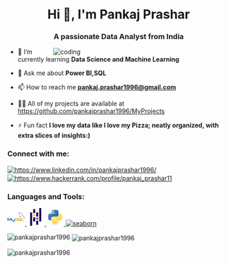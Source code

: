 <h1 align="center">Hi 👋, I'm Pankaj Prashar</h1>
<h3 align="center">A passionate Data Analyst from India</h3>

<img align="right" alt="coding" width="400" src="https://user-images.githubusercontent.com/55389276/140866485-8fb1c876-9a8f-4d6a-98dc-08c4981eaf70.gif">

- 🌱 I’m currently learning **Data Science and Machine Learning**

- 💬 Ask me about **Power BI,SQL**

- 📫 How to reach me **pankaj.prashar1996@gmail.com**

- 👨‍💻 All of my projects are available at https://github.com/pankajprashar1996/MyProjects

- ⚡ Fun fact **I love my data like I love my Pizza; neatly organized, with extra slices of insights:)**

<h3 align="left">Connect with me:</h3>
<p align="left">
<a href="https://linkedin.com/in/https://www.linkedin.com/in/pankajprashar1996/" target="blank"><img align="center" src="https://raw.githubusercontent.com/rahuldkjain/github-profile-readme-generator/master/src/images/icons/Social/linked-in-alt.svg" alt="https://www.linkedin.com/in/pankajprashar1996/" height="30" width="40" /></a>
<a href="https://www.hackerrank.com/https://www.hackerrank.com/profile/pankaj_prashar11" target="blank"><img align="center" src="https://raw.githubusercontent.com/rahuldkjain/github-profile-readme-generator/master/src/images/icons/Social/hackerrank.svg" alt="https://www.hackerrank.com/profile/pankaj_prashar11" height="30" width="40" /></a>
</p>

<h3 align="left">Languages and Tools:</h3>
<p align="left"> <a href="https://www.mysql.com/" target="_blank" rel="noreferrer"> <img src="https://raw.githubusercontent.com/devicons/devicon/master/icons/mysql/mysql-original-wordmark.svg" alt="mysql" width="40" height="40"/> </a> <a href="https://pandas.pydata.org/" target="_blank" rel="noreferrer"> <img src="https://raw.githubusercontent.com/devicons/devicon/2ae2a900d2f041da66e950e4d48052658d850630/icons/pandas/pandas-original.svg" alt="pandas" width="40" height="40"/> </a> <a href="https://www.python.org" target="_blank" rel="noreferrer"> <img src="https://raw.githubusercontent.com/devicons/devicon/master/icons/python/python-original.svg" alt="python" width="40" height="40"/> </a> <a href="https://seaborn.pydata.org/" target="_blank" rel="noreferrer"> <img src="https://seaborn.pydata.org/_images/logo-mark-lightbg.svg" alt="seaborn" width="40" height="40"/> </a> </p>

<p><img align="left" src="https://github-readme-stats.vercel.app/api/top-langs?username=pankajprashar1996&show_icons=true&locale=en&layout=compact" alt="pankajprashar1996" /></p>

<p>&nbsp;<img align="center" src="https://github-readme-stats.vercel.app/api?username=pankajprashar1996&show_icons=true&locale=en" alt="pankajprashar1996" /></p>

<p><img align="center" src="https://github-readme-streak-stats.herokuapp.com/?user=pankajprashar1996&" alt="pankajprashar1996" /></p>
